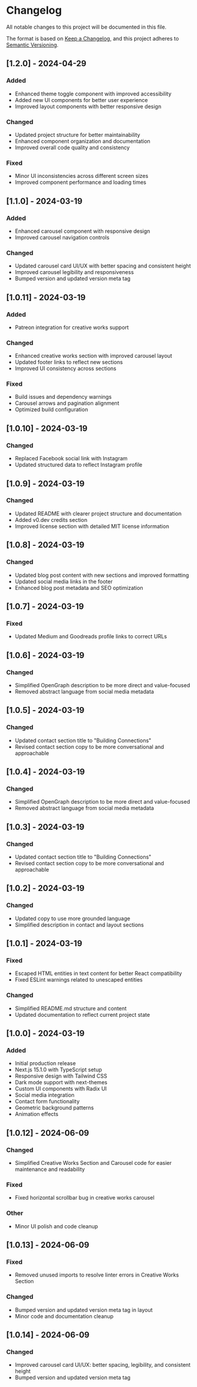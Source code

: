 # Changelog

All notable changes to this project will be documented in this file.

The format is based on [Keep a Changelog](https://keepachangelog.com/en/1.1.0/),
and this project adheres to [Semantic Versioning](https://semver.org/spec/v2.0.0.html).

## [1.2.0] - 2024-04-29

### Added

- Enhanced theme toggle component with improved accessibility
- Added new UI components for better user experience
- Improved layout components with better responsive design

### Changed

- Updated project structure for better maintainability
- Enhanced component organization and documentation
- Improved overall code quality and consistency

### Fixed

- Minor UI inconsistencies across different screen sizes
- Improved component performance and loading times

## [1.1.0] - 2024-03-19

### Added

- Enhanced carousel component with responsive design
- Improved carousel navigation controls

### Changed

- Updated carousel card UI/UX with better spacing and consistent height
- Improved carousel legibility and responsiveness
- Bumped version and updated version meta tag

## [1.0.11] - 2024-03-19

### Added

- Patreon integration for creative works support

### Changed

- Enhanced creative works section with improved carousel layout
- Updated footer links to reflect new sections
- Improved UI consistency across sections

### Fixed

- Build issues and dependency warnings
- Carousel arrows and pagination alignment
- Optimized build configuration

## [1.0.10] - 2024-03-19

### Changed

- Replaced Facebook social link with Instagram
- Updated structured data to reflect Instagram profile

## [1.0.9] - 2024-03-19

### Changed

- Updated README with clearer project structure and documentation
- Added v0.dev credits section
- Improved license section with detailed MIT license information

## [1.0.8] - 2024-03-19

### Changed

- Updated blog post content with new sections and improved formatting
- Updated social media links in the footer
- Enhanced blog post metadata and SEO optimization

## [1.0.7] - 2024-03-19

### Fixed

- Updated Medium and Goodreads profile links to correct URLs

## [1.0.6] - 2024-03-19

### Changed

- Simplified OpenGraph description to be more direct and value-focused
- Removed abstract language from social media metadata

## [1.0.5] - 2024-03-19

### Changed

- Updated contact section title to "Building Connections"
- Revised contact section copy to be more conversational and approachable

## [1.0.4] - 2024-03-19

### Changed

- Simplified OpenGraph description to be more direct and value-focused
- Removed abstract language from social media metadata

## [1.0.3] - 2024-03-19

### Changed

- Updated contact section title to "Building Connections"
- Revised contact section copy to be more conversational and approachable

## [1.0.2] - 2024-03-19

### Changed

- Updated copy to use more grounded language
- Simplified description in contact and layout sections

## [1.0.1] - 2024-03-19

### Fixed

- Escaped HTML entities in text content for better React compatibility
- Fixed ESLint warnings related to unescaped entities

### Changed

- Simplified README.md structure and content
- Updated documentation to reflect current project state

## [1.0.0] - 2024-03-19

### Added

- Initial production release
- Next.js 15.1.0 with TypeScript setup
- Responsive design with Tailwind CSS
- Dark mode support with next-themes
- Custom UI components with Radix UI
- Social media integration
- Contact form functionality
- Geometric background patterns
- Animation effects

## [1.0.12] - 2024-06-09

### Changed

- Simplified Creative Works Section and Carousel code for easier maintenance and readability

### Fixed

- Fixed horizontal scrollbar bug in creative works carousel

### Other

- Minor UI polish and code cleanup

## [1.0.13] - 2024-06-09

### Fixed

- Removed unused imports to resolve linter errors in Creative Works Section

### Changed

- Bumped version and updated version meta tag in layout
- Minor code and documentation cleanup

## [1.0.14] - 2024-06-09

### Changed

- Improved carousel card UI/UX: better spacing, legibility, and consistent height
- Bumped version and updated version meta tag
